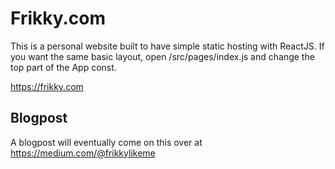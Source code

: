 # Frikky.com
This is a personal website built to have simple static hosting with ReactJS. If you want the same basic layout, open /src/pages/index.js and change the top part of the App const.

https://frikky.com

## Blogpost
A blogpost will eventually come on this over at https://medium.com/@frikkylikeme
